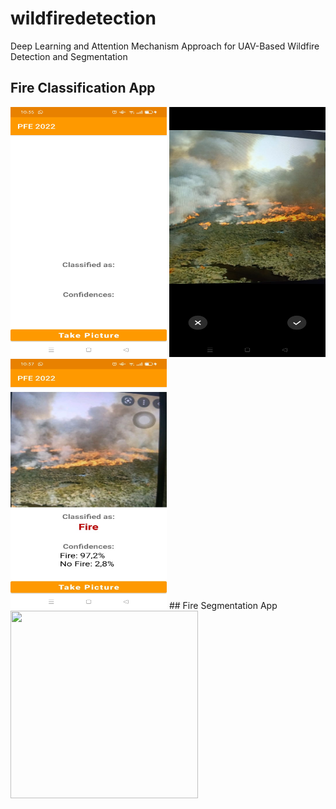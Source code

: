 # wildfiredetection
Deep Learning and Attention Mechanism Approach for UAV-Based Wildfire Detection and Segmentation
## Fire Classification App
<img src="/pics/app_welcome.jpeg" width="250" height="400">
<img src="/pics/Fire_loading.jpeg" width="250" height="400">
<img src="/pics/Fire_verdict.jpeg" width="250" height="400">
## Fire Segmentation App
<img src="/pics/segm.jpeg" width="300" height="300">
